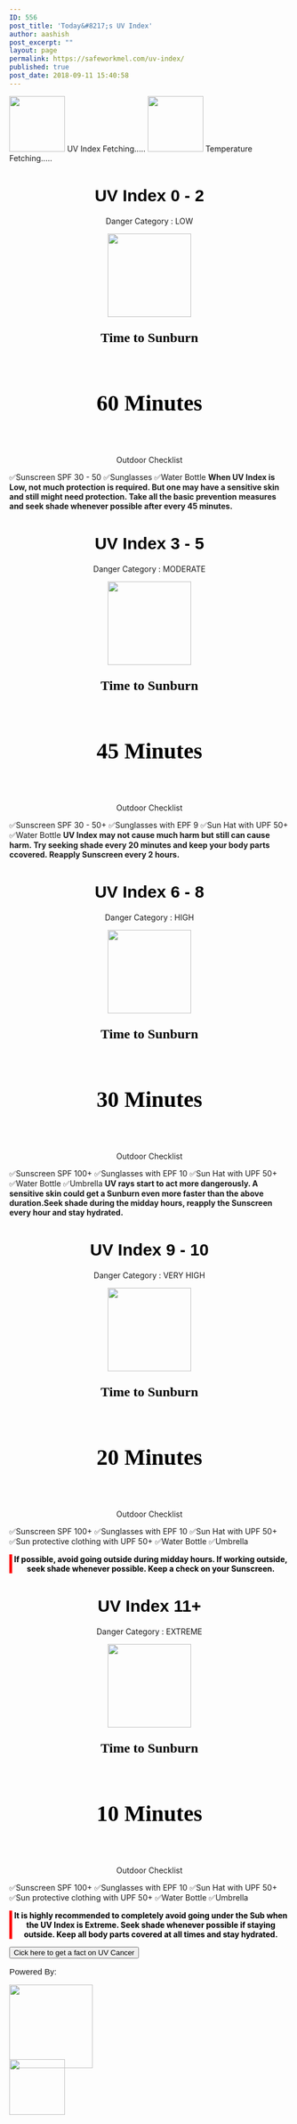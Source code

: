 ```yaml
---
ID: 556
post_title: 'Today&#8217;s UV Index'
author: aashish
post_excerpt: ""
layout: page
permalink: https://safeworkmel.com/uv-index/
published: true
post_date: 2018-09-11 15:40:58
---
```

<!DOCTYPE html>
<html>
<head>
    <meta charset="utf-8" />
</head>
<body>
    <style>
        .uvIndexInfo {
            color: white;
            font-family: Tahoma;
        }
        .uvSuggestion {
            font-family: Calibri;
            font-size: 30px;
            font-weight: bolder;
            color: black;
        }
        .button {
            background-color: #4CAF50; /* Green */
            border: none;
            color: white;
            padding: 6px 6px;
            text-align: center;
            text-decoration: none;
            display: inline-block;
            font-size: 15px;
            margin: 4px 2px;
            cursor: pointer;
            -webkit-transition-duration: 0.4s; /* Safari */
            transition-duration: 0.4s;
        }
        .button1 {
            box-shadow: 0 8px 16px 0 rgba(0,0,0,0.2), 0 6px 20px 0 rgba(0,0,0,0.19);
        }
        .cont {
            display: block;
            position: relative;
            padding-left: 35px;
            margin-bottom: 12px;
            cursor: pointer;
            font-size: 22px;
            -webkit-user-select: none;
            -moz-user-select: none;
            -ms-user-select: none;
            user-select: none;
        }
        .checkListText
        {
            font-family: Tahoma;
            color:black;
        }
    </style>
                        <img src="https://farm2.staticflickr.com/1970/31086594348_aee6f546be_m.jpg" style="height:100px;width:100px" />
                         UV Index 
                         Fetching..... 
                        <img src="https://farm2.staticflickr.com/1924/43147124940_e5e7338912_o.png" style="height:100px;width:100px" />
                         Temperature 
                         Fetching..... 
            <h1 style="font-family:Arial;color:black;font-weight:900;font-size:30px;text-align:center">UV Index 0 - 2</h1>
                    <p style="text-align: center;">Danger Category : LOW</p>
                    <p style="text-align:center"><img src="https://farm2.staticflickr.com/1940/43165946350_8d278d7d94.jpg" style="height:150px;" /></p>
                    <p style="font-family: tahoma; font-size: 18pt;color:black;font-weight:bolder;text-align:center">Time to Sunburn</p>
                    <p style="font-family:Tahoma;font-size:40px;text-align:center;font-weight:bolder;color:black;padding-top:40px">60 Minutes</p>
                        <h1 id="timer1" style="font-family:Tahoma;font-size:50px;text-align:center;font-weight:bolder;"><time></time></h1>
                        <!--<button id="start">start</button>
        <button id="stop">stop</button>
         <button id="clear">clear</button>-->
                    <p style="text-align: center;">Outdoor Checklist</p>
                        <label>
                             &#x2705;Sunscreen SPF 30 - 50
                        </label>
                        <label>
                             &#x2705;Sunglasses
                        </label>
                        <label>
                             &#x2705;Water Bottle
                        </label>
<strong>When UV Index is Low, not much protection is required. But one may have a sensitive skin and still might need protection. Take all the basic prevention measures and seek shade whenever possible after every 45 minutes.</strong>
            <h1 style="font-family:Arial;color:black;font-weight:900;font-size:30px;text-align:center">UV Index 3 - 5</h1>
                    <p style="text-align: center;">Danger Category : MODERATE</p>
                    <p style="text-align:center">
                    <img src="https://farm2.staticflickr.com/1974/44929136932_23c8681626.jpg" style="height:150px" /></p>
                    <p style="font-family: tahoma; font-size: 18pt;color:black;font-weight:bolder;text-align:center">Time to Sunburn</p>
                    <p style="font-family:Tahoma;font-size:40px;text-align:center;font-weight:bolder;color:black;padding-top:40px"> 45 Minutes</p>
                    <h1 id="timer2" style="font-family:Tahoma;font-size:50px;text-align:center;font-weight:bolder;"><time></time></h1>
                    <p style="text-align: center;">Outdoor Checklist</p>
                        <label>
                             &#x2705;Sunscreen SPF 30 - 50+
                        </label>
                        <label>
                             &#x2705;Sunglasses with EPF 9
                        </label>
                        <label>
                             &#x2705;Sun Hat with UPF 50+
                        </label>
                        <label>
                             &#x2705;Water Bottle
                        </label>
                <strong>UV Index may not cause much harm but still can cause harm.&nbsp;Try seeking shade every 20 minutes and keep your body parts ccovered.&nbsp;Reapply Sunscreen every 2 hours.</strong>
            <h1 style="font-family:Arial;color:black;font-weight:900;font-size:30px;text-align:center">UV Index 6 - 8</h1>
                    <p style="text-align: center;">Danger Category : HIGH</p>
                    <p style="text-align:center">
                    <img src="https://farm2.staticflickr.com/1921/43165946150_05f94f2444.jpg" style="height:150px" /></p>
                    <p style="font-family: tahoma; font-size: 18pt;color:black;font-weight:bolder;text-align:center">Time to Sunburn</p>
                    <p style="font-family:Tahoma;font-size:40px;text-align:center;font-weight:bolder;color:black;padding-top:40px"> 30 Minutes</p>
                    <h1 id="timer3" style="font-family:Tahoma;font-size:50px;text-align:center;font-weight:bolder;"><time></time></h1>
                    <p style="text-align: center;">Outdoor Checklist</p>
                        <label>
                             &#x2705;Sunscreen SPF 100+
                        </label>
                        <label>
                             &#x2705;Sunglasses with EPF 10
                        </label>
                        <label>
                             &#x2705;Sun Hat with UPF 50+
                        </label>
                        <label>
                             &#x2705;Water Bottle
                        </label>
                        <label>
                             &#x2705;Umbrella
                        </label>
                <strong>UV rays start to act more dangerously. A sensitive skin could get a Sunburn even more faster than the above duration.Seek shade during the midday hours, reapply the Sunscreen every hour and stay hydrated.</strong>
            <h1 style="font-family:Arial;color:black;font-weight:900;font-size:30px;text-align:center">UV Index 9 - 10</h1>
                    <p style="text-align: center;">Danger Category : VERY HIGH</p>
                    <p style="text-align:center">
                    <img src="https://farm2.staticflickr.com/1915/30041559617_aeb4b6b70b.jpg" style="height:150px"/></p>
                    <p style="font-family: tahoma; font-size: 18pt;color:black;font-weight:bolder;text-align:center">Time to Sunburn</p>
                    <p style="font-family:Tahoma;font-size:40px;text-align:center;font-weight:bolder;color:black;padding-top:40px"> 20 Minutes</p>
                    <h1 id="timer4" style="font-family:Tahoma;font-size:50px;text-align:center;font-weight:bolder;"><time></time></h1>
                    <p style="text-align: center;">Outdoor Checklist</p>
                        <label>
                             &#x2705;Sunscreen SPF 100+
                        </label>
                        <label>
                             &#x2705;Sunglasses with EPF 10
                        </label>
                        <label>
                             &#x2705;Sun Hat with UPF 50+
                        </label>
                        <label>
                             &#x2705;Sun protective clothing with UPF 50+
                        </label>
                        <label>
                             &#x2705;Water Bottle
                        </label>
                        <label>
                             &#x2705;Umbrella
                        </label>
                <p style="border-left: 5px solid red;color:black;text-align: center;"><strong>If possible, avoid going outside during midday hours. If working outside, seek shade whenever possible. Keep a check on your Sunscreen.</strong></p>
            <h1 style="font-family:Arial;color:black;font-weight:900;font-size:30px;text-align:center">UV Index 11+</h1>
                    <p style="text-align: center;">Danger Category : EXTREME</p>
                    <p style="text-align:center">
                    <img src="https://farm2.staticflickr.com/1909/44066035635_2e2f812997.jpg" style="height:150px" /></p>
                    <p style="font-family: tahoma; font-size: 18pt;color:black;font-weight:bolder;text-align:center">Time to Sunburn</p>
                    <p style="font-family:Tahoma;font-size:40px;text-align:center;font-weight:bolder;color:black;padding-top:40px"> 10 Minutes</p>
                    <h1 id="timer5" style="font-family:Tahoma;font-size:50px;text-align:center;font-weight:bolder;"><time></time></h1>
                    <p style="text-align: center;">Outdoor Checklist</p>
                        <label>
                             &#x2705;Sunscreen SPF 100+
                        </label>
                        <label>
                             &#x2705;Sunglasses with EPF 10
                        </label>
                        <label>
                             &#x2705;Sun Hat with UPF 50+
                        </label>
                        <label>
                             &#x2705;Sun protective clothing with UPF 50+
                        </label>
                        <label>
                             &#x2705;Water Bottle
                        </label>
                        <label>
                             &#x2705;Umbrella
                        </label>
                <p style="border-left: 5px solid red;color:black;text-align: center;"><strong>It is highly recommended to completely avoid going under the Sub when the UV Index is Extreme. Seek shade whenever possible if staying outside. Keep all body parts covered at all times and stay hydrated.</strong></p>
        <button onclick="newTip()">Cick here to get a fact on UV Cancer</button>
    &nbsp;
    &nbsp;
        <p style="font-family:Arial;font-size:15px">Powered By:</p>
        <p>
            <a href="https://openweathermap.org/api"><img src="https://farm2.staticflickr.com/1943/43156966290_e4b107251b.jpg" width="150"></a>
        </p>
        <p style="position:relative;top:-30px"><a href="https://darksky.net/dev"><img src="https://www.vectorlogo.zone/logos/darksky/darksky-card.png" width="100"></a></p>
</body>
</html>